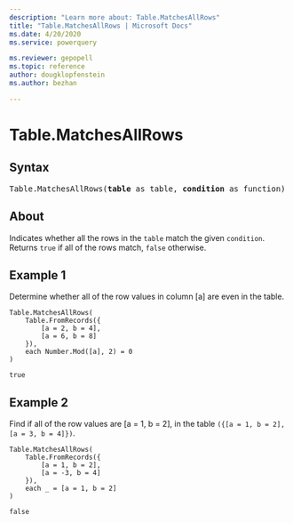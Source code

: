 ```yaml
---
description: "Learn more about: Table.MatchesAllRows"
title: "Table.MatchesAllRows | Microsoft Docs"
ms.date: 4/20/2020
ms.service: powerquery

ms.reviewer: gepopell
ms.topic: reference
author: dougklopfenstein
ms.author: bezhan

---
```

# Table.MatchesAllRows

## Syntax

<pre>
Table.MatchesAllRows(<b>table</b> as table, <b>condition</b> as function) as logical 
</pre>
  
## About  
Indicates whether all the rows in the `table` match the given `condition`. Returns `true` if all of the rows match, `false` otherwise.

## Example 1
Determine whether all of the row values in column [a] are even in the table.

```powerquery-m
Table.MatchesAllRows(
    Table.FromRecords({
        [a = 2, b = 4],
        [a = 6, b = 8]
    }),
    each Number.Mod([a], 2) = 0
)
```

`true`

## Example 2
Find if all of the row values are [a = 1, b = 2], in the table `({[a = 1, b = 2], [a = 3, b = 4]})`.

```powerquery-m
Table.MatchesAllRows(
    Table.FromRecords({
        [a = 1, b = 2],
        [a = -3, b = 4]
    }),
    each _ = [a = 1, b = 2]
)
```

`false`

